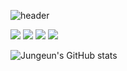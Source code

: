 ![header](https://capsule-render.vercel.app/api?type=waving&color=timeAuto&height=300&section=header&text=JUNGEUN&fontSize=90)


<img src="https://img.shields.io/badge/javascript-F7DF1E?style=for-the-badge&logo=javascript&logoColor=black">
<img src="https://img.shields.io/badge/html5-E34F26?style=for-the-badge&logo=html5&logoColor=white">
<img src="https://img.shields.io/badge/css-1572B6?style=for-the-badge&logo=css3&logoColor=white">
<img src="https://img.shields.io/badge/springboot-6DB33F?style=for-the-badge&logo=springboot&logoColor=white">
<br>

![Jungeun's GitHub stats](https://github-readme-stats.vercel.app/api?username=kjjee99&show_icons=true&theme=radical)
